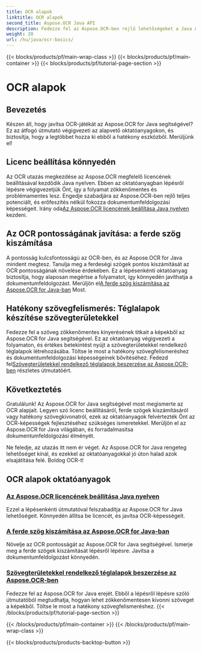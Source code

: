 ```yaml
---
title: OCR alapok
linktitle: OCR alapok
second_title: Aspose.OCR Java API
description: Fedezze fel az Aspose.OCR-ben rejlő lehetőségeket a Java nyelven! Lépésről lépésre szóló útmutató a licenc beállításához és az OCR-képességek fokozásához. Számítsa ki a ferde szögeket, és zökkenőmentesen vonja ki a szöveget.
weight: 20
url: /hu/java/ocr-basics/
---
```


{{< blocks/products/pf/main-wrap-class >}}
{{< blocks/products/pf/main-container >}}
{{< blocks/products/pf/tutorial-page-section >}}

# OCR alapok

## Bevezetés

Készen áll, hogy javítsa OCR-játékát az Aspose.OCR for Java segítségével? Ez az átfogó útmutató végigvezeti az alapvető oktatóanyagokon, és biztosítja, hogy a legtöbbet hozza ki ebből a hatékony eszközből. Merüljünk el!

## Licenc beállítása könnyedén

Az OCR utazás megkezdése az Aspose.OCR megfelelő licencének beállításával kezdődik Java nyelven. Ebben az oktatóanyagban lépésről lépésre végigvezetjük Önt, így a folyamat zökkenőmentes és problémamentes lesz. Engedje szabadjára az Aspose.OCR-ben rejlő teljes potenciált, és erőfeszítés nélkül fokozza dokumentumfeldolgozási képességeit. Irány oda[Az Aspose.OCR licencének beállítása Java nyelven](./set-license/) kezdeni.

## Az OCR pontosságának javítása: a ferde szög kiszámítása

 A pontosság kulcsfontosságú az OCR-ben, és az Aspose.OCR for Java mindent megtesz. Tanulja meg a ferdeségi szögek pontos kiszámítását az OCR pontosságának növelése érdekében. Ez a lépésenkénti oktatóanyag biztosítja, hogy alaposan megértse a folyamatot, így könnyedén javíthatja a dokumentumfeldolgozást. Merüljön el[A ferde szög kiszámítása az Aspose.OCR for Java-ban](./calculate-skew-angle/) Most.

## Hatékony szövegfelismerés: Téglalapok készítése szövegterületekkel

Fedezze fel a szöveg zökkenőmentes kinyerésének titkait a képekből az Aspose.OCR for Java segítségével. Ez az oktatóanyag végigvezeti a folyamaton, és értékes betekintést nyújt a szövegterületekkel rendelkező téglalapok létrehozásába. Töltse le most a hatékony szövegfelismeréshez és dokumentumfeldolgozási képességeinek bővítéséhez. Fedezd fel[Szövegterületekkel rendelkező téglalapok beszerzése az Aspose.OCR-ben](./get-rectangles-with-text-areas/) részletes útmutatóért.

## Következtetés

Gratulálunk! Az Aspose.OCR for Java segítségével most megismerte az OCR alapjait. Legyen szó licenc beállításáról, ferde szögek kiszámításáról vagy hatékony szövegkivonatról, ezek az oktatóanyagok felvértezték Önt az OCR-képességek fejlesztéséhez szükséges ismeretekkel. Merüljön el az Aspose.OCR for Java világában, és forradalmasítsa dokumentumfeldolgozási élményét.

Ne feledje, az utazás itt nem ér véget. Az Aspose.OCR for Java rengeteg lehetőséget kínál, és ezekkel az oktatóanyagokkal jó úton halad azok elsajátítása felé. Boldog OCR-t!
## OCR alapok oktatóanyagok
### [Az Aspose.OCR licencének beállítása Java nyelven](./set-license/)
Ezzel a lépésenkénti útmutatóval felszabadítja az Aspose.OCR for Java lehetőségeit. Könnyedén állítsa be licencét, és javítsa OCR-képességeit.
### [A ferde szög kiszámítása az Aspose.OCR for Java-ban](./calculate-skew-angle/)
Növelje az OCR pontosságát az Aspose.OCR for Java segítségével. Ismerje meg a ferde szögek kiszámítását lépésről lépésre. Javítsa a dokumentumfeldolgozást könnyedén.
### [Szövegterületekkel rendelkező téglalapok beszerzése az Aspose.OCR-ben](./get-rectangles-with-text-areas/)
Fedezze fel az Aspose.OCR for Java erejét. Ebből a lépésről lépésre szóló útmutatóból megtudhatja, hogyan lehet zökkenőmentesen kivonni szöveget a képekből. Töltse le most a hatékony szövegfelismeréshez.
{{< /blocks/products/pf/tutorial-page-section >}}

{{< /blocks/products/pf/main-container >}}
{{< /blocks/products/pf/main-wrap-class >}}

{{< blocks/products/products-backtop-button >}}
